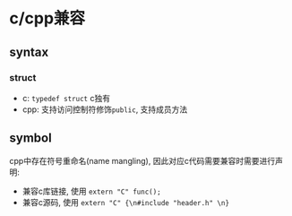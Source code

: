 # c/cpp兼容

## syntax

### struct

- c: `typedef struct` c独有
- cpp: 支持访问控制符修饰`public`, 支持成员方法

## symbol

cpp中存在符号重命名(name mangling), 因此对应c代码需要兼容时需要进行声明:
- 兼容c库链接, 使用 `extern "C" func();`
- 兼容c源码, 使用 `extern "C" {\n#include "header.h" \n}`
